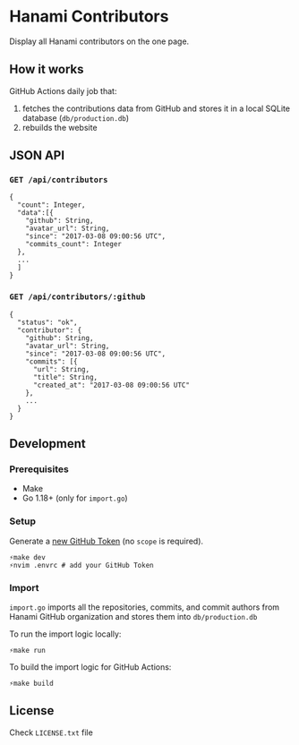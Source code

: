 # Hanami Contributors

Display all Hanami contributors on the one page.

## How it works

GitHub Actions daily job that:

1. fetches the contributions data from GitHub and stores it in a local SQLite database (`db/production.db`)
2. rebuilds the website

## JSON API

### `GET /api/contributors`

```
{
  "count": Integer,
  "data":[{
    "github": String,
    "avatar_url": String,
    "since": "2017-03-08 09:00:56 UTC",
    "commits_count": Integer
  },
  ...
  ]
}
```

### `GET /api/contributors/:github`

```
{
  "status": "ok",
  "contributor": {
    "github": String,
    "avatar_url": String,
    "since": "2017-03-08 09:00:56 UTC",
    "commits": [{
      "url": String,
      "title": String,
      "created_at": "2017-03-08 09:00:56 UTC"
    },
    ...
  }
}
```

## Development

### Prerequisites

- Make
- Go 1.18+ (only for `import.go`)

### Setup

Generate a [new GitHub Token](https://github.com/settings/tokens/new) (no `scope` is required).

```shell
⚡make dev
⚡nvim .envrc # add your GitHub Token
```

### Import

`import.go` imports all the repositories, commits, and commit authors from Hanami GitHub organization and stores them into `db/production.db`

To run the import logic locally:

```shell
⚡make run
```

To build the import logic for GitHub Actions:

```shell
⚡make build
```

## License

Check `LICENSE.txt` file
